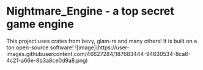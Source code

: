   <h1>Nightmare_Engine - a top secret game engine</h1>
  This project uses crates from bevy, glam-rs and many others! It is built on a ton open-source software!
![image](https://user-images.githubusercontent.com/46627284/187683444-94630534-8ca6-4c21-a66e-8b3a8ce0d9a8.png)
